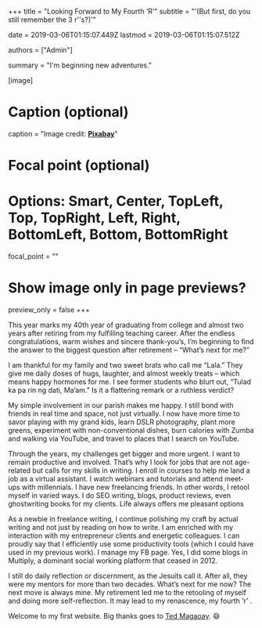 +++
title = "Looking Forward to My Fourth ‘R’"
subtitle = "'(But first, do you still remember the 3 r''s?)'"

date = 2019-03-06T01:15:07.449Z
lastmod = 2019-03-06T01:15:07.512Z

authors = ["Admin"]

summary = "I'm beginning new adventures."

[image]
  # Caption (optional)
  caption = "Image credit: [**Pixabay**](https://pixabay.com/photos/adventure-boots-conifers-1867386/)"

  # Focal point (optional)
  # Options: Smart, Center, TopLeft, Top, TopRight, Left, Right, BottomLeft, Bottom, BottomRight
  focal_point = ""

  # Show image only in page previews?
  preview_only = false
+++


This year marks my 40th year of graduating from college and almost two years after retiring from my fulfilling teaching career. After the endless congratulations, warm wishes and sincere thank-you’s, I’m beginning to find the answer to the biggest question after retirement – “What’s next for me?”

I am thankful for my family and two sweet brats who call me “Lala.” They give me daily doses of hugs, laughter, and almost weekly treats – which means happy hormones for me. I see former students who blurt out, “Tulad ka pa rin ng dati, Ma’am.” Is it a flattering remark or a ruthless verdict?

My simple involvement in our parish makes me happy. I still bond with friends in real time and space, not just virtually. I now have more time to savor playing with my grand kids, learn DSLR photography, plant more greens, experiment with non-conventional dishes, burn calories with Zumba  and walking via YouTube, and travel to places that I search on YouTube.

Through the years, my challenges get bigger and more urgent. I want to remain productive and involved. That’s why I look for jobs that are not age-related but calls for my skills in writing. I enroll in courses to help me land a job as a virtual assistant. I watch webinars and tutorials and attend meet-ups with millennials. I have new freelancing friends. In other words, I retool myself in varied ways. I do SEO writing, blogs, product reviews, even ghostwriting books for my clients. Life always offers me pleasant options

As a newbie in freelance writing, I continue polishing my craft by actual writing and not just by reading on how to write. I am enriched with my interaction with my entrepreneur clients and energetic colleagues. I can proudly say that I efficiently use some productivity tools (which I could have used in my previous work). I manage my FB page. Yes, I did some blogs in Multiply, a dominant social working platform that ceased in 2012.


I still do daily reflection or discernment, as the Jesuits call it. After all, they were my mentors for more than two decades. What’s next for me now? The next move is always mine. My retirement led me to the retooling of myself and doing more self-reflection. It may lead to my renascence, my fourth ‘r’ .

Welcome to my first website. Big thanks goes to [Ted Magaoay](https://tedmagaoay.com/). :smile:
